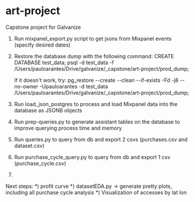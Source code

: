# art-project
Capstone project for Galvanize

1) Run mixpanel_export.py script to get jsons from Mixpanel events (specify desired dates)

2) Restore the database dump with the following command:
    CREATE DATABASE test_data;
    psql -d test_data -f /Users/pauloarantes/Drive/galvanize/_capstone/art-project/prod_dump;

    If it doesn't work, try:
    pg_restore --create --clean --if-exists -Fd -j8 --no-owner -Upauloarantes -d test_data /Users/pauloarantes/Drive/galvanize/_capstone/art-project/prod_dump;

3) Run load_json_postgres to process and load Mixpanel data into the database as JSONB objects

4) Run prep-queries.py to generate assistant tables on the database to improve querying process time and memory

5) Run queries.py to query from db and export 2 csvs (purchases.csv and dataset.csv)

6) Run purchase_cycle_query.py to query from db and export 1 csv (purchase_cycle.csv)

7)


Next steps:
*) profit curve
*) datasetEDA.py -> generate pretty plots, including all purchase cycle analysis
*) Visualization of accesses by lat lon
